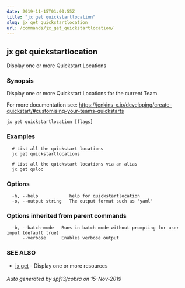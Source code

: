 ```yaml
---
date: 2019-11-15T01:00:55Z
title: "jx get quickstartlocation"
slug: jx_get_quickstartlocation
url: /commands/jx_get_quickstartlocation/
---
```

## jx get quickstartlocation

Display one or more Quickstart Locations

### Synopsis

Display one or more Quickstart Locations for the current Team. 

For more documentation see: https://jenkins-x.io/developing/create-quickstart/#customising-your-teams-quickstarts

```
jx get quickstartlocation [flags]
```

### Examples

```
  # List all the quickstart locations
  jx get quickstartlocations
  
  # List all the quickstart locations via an alias
  jx get qsloc
```

### Options

```
  -h, --help            help for quickstartlocation
  -o, --output string   The output format such as 'yaml'
```

### Options inherited from parent commands

```
  -b, --batch-mode   Runs in batch mode without prompting for user input (default true)
      --verbose      Enables verbose output
```

### SEE ALSO

* [jx get](/commands/jx_get/)	 - Display one or more resources

###### Auto generated by spf13/cobra on 15-Nov-2019
